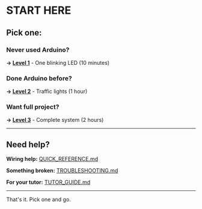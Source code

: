 # START HERE

## Pick one:

### Never used Arduino?
**→ [Level 1](QUEST_LEVEL_1.md)** - One blinking LED (10 minutes)

### Done Arduino before?
**→ [Level 2](QUEST_LEVEL_2.md)** - Traffic lights (1 hour)

### Want full project?
**→ [Level 3](QUEST_LEVEL_3.md)** - Complete system (2 hours)

---

## Need help?

**Wiring help:** [QUICK_REFERENCE.md](QUICK_REFERENCE.md)

**Something broken:** [TROUBLESHOOTING.md](TROUBLESHOOTING.md)

**For your tutor:** [TUTOR_GUIDE.md](TUTOR_GUIDE.md)

---

That's it. Pick one and go.